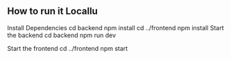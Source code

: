 ## How to run it Locallu
Install Dependencies
cd backend
npm install
cd ../frontend
npm install
 
Start the backend
cd backend
npm run dev

Start the frontend
cd ../frontend
npm start

 
